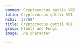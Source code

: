 ```yaml
---
common: Cryptococcus gattii VGI
latin: Cryptococcus gattii VGI
ncbi: '37769'
title: Cryptococcus gattii VGI
group: Plants and Fungi
image: .na.character

---
```


